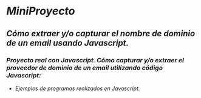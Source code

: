 # **_MiniProyecto_**

## **_Cómo extraer y/o capturar el nombre de dominio de un email usando Javascript._**

### **_Proyecto real con Javascript. Cómo capturar y/o extraer el proveedor de dominio de un email utilizando código Javascript:_**

- _Ejemplos de programas realizados en Javascript._
